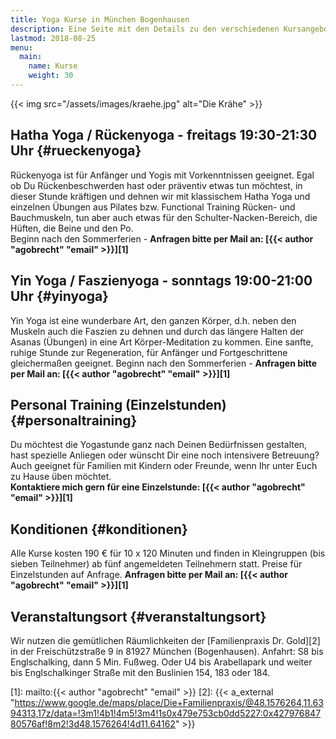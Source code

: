 ```yaml
---
title: Yoga Kurse in München Bogenhausen
description: Eine Seite mit den Details zu den verschiedenen Kursangeboten sowie aktuelle Termine
lastmod: 2018-08-25
menu:
  main:
    name: Kurse
    weight: 30
---
```


{{< img src="/assets/images/kraehe.jpg" alt="Die Krähe" >}}


## Hatha Yoga / Rückenyoga - freitags 19:30-21:30 Uhr {#rueckenyoga}

Rückenyoga ist für Anfänger und Yogis mit Vorkenntnissen geeignet. Egal ob Du Rückenbeschwerden hast oder präventiv etwas tun möchtest, in dieser Stunde kräftigen und dehnen wir mit klassischem Hatha Yoga und einzelnen Übungen aus Pilates bzw. Functional Training Rücken- und Bauchmuskeln, tun aber auch etwas für den Schulter-Nacken-Bereich, die Hüften, die Beine und den Po.  
Beginn nach den Sommerferien - **Anfragen bitte per Mail an: [{{< author "agobrecht" "email" >}}][1]**


## Yin Yoga / Faszienyoga - sonntags 19:00-21:00 Uhr {#yinyoga}

Yin Yoga ist eine wunderbare Art, den ganzen Körper, d.h. neben den Muskeln auch die Faszien zu dehnen und durch das längere Halten der Asanas (Übungen) in eine Art Körper-Meditation zu kommen. Eine sanfte, ruhige Stunde zur Regeneration, für Anfänger und Fortgeschrittene gleichermaßen geeignet.
Beginn nach den Sommerferien - **Anfragen bitte per Mail an: [{{< author "agobrecht" "email" >}}][1]**


## Personal Training (Einzelstunden) {#personaltraining}

Du möchtest die Yogastunde ganz nach Deinen Bedürfnissen gestalten, hast spezielle Anliegen oder wünscht Dir eine noch intensivere Betreuung? Auch geeignet für Familien mit Kindern oder Freunde, wenn Ihr unter Euch zu Hause üben möchtet.   
**Kontaktiere mich gern für eine Einzelstunde: [{{< author "agobrecht" "email" >}}][1]**


## Konditionen {#konditionen}

Alle Kurse kosten 190 € für 10 x 120 Minuten und finden in Kleingruppen (bis sieben Teilnehmer) ab fünf angemeldeten Teilnehmern statt. Preise für Einzelstunden auf Anfrage.  **Anfragen bitte per Mail an: [{{< author "agobrecht" "email" >}}][1]**


## Veranstaltungsort {#veranstaltungsort}

Wir nutzen die gemütlichen Räumlichkeiten der [Familienpraxis Dr. Gold][2] in der Freischützstraße 9 in 81927 München (Bogenhausen). Anfahrt: S8 bis Englschalking, dann 5 Min. Fußweg. Oder U4 bis Arabellapark und weiter bis Englschalkinger Straße mit den Buslinien 154, 183 oder 184.


[1]: mailto:{{< author "agobrecht" "email" >}}
[2]: {{< a_external "https://www.google.de/maps/place/Die+Familienpraxis/@48.1576264,11.6394313,17z/data=!3m1!4b1!4m5!3m4!1s0x479e753cb0dd5227:0x42797684780576af!8m2!3d48.1576264!4d11.64162" >}}
